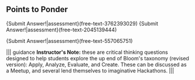 ## Points to Ponder
 
{Submit Answer!|assessment}(free-text-3762393029)
{Submit Answer!|assessment}(free-text-2045139444)

 
 {Submit Answer!|assessment}(free-text-557065751)


||| guidance
**Instructor's Note:**  these are critical thinking questions designed to help students explore the up end of Bloom's taxonomy (revised version): Apply, Analyze, Evaluate, and Create.  These can be discussed as a Meetup, and several lend themselves to imaginative Hackathons. 
|||
